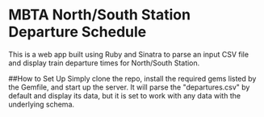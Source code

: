 # MBTA North/South Station Departure Schedule 
This is a web app built using Ruby and Sinatra to parse an input CSV file and display train departure times for North/South Station.

##How to Set Up
Simply clone the repo, install the required gems listed by the Gemfile, and start up the server. It will parse the "departures.csv" by default and display its data, but it is set to work with any data with the underlying schema.
